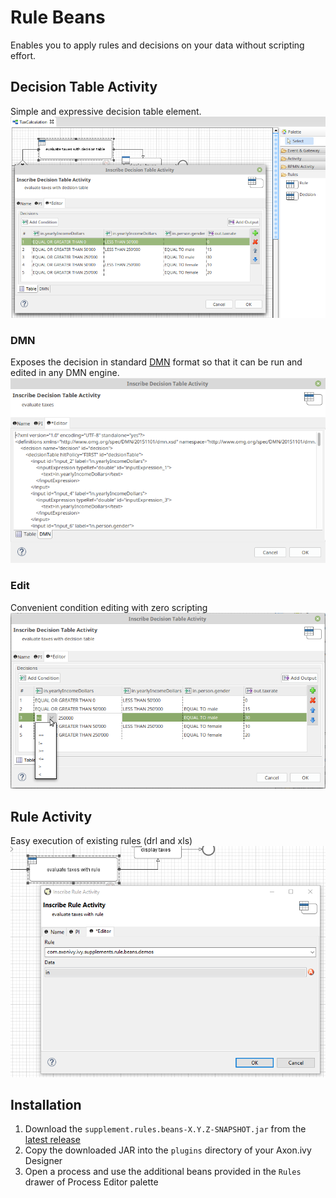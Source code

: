# Rule Beans
Enables you to apply rules and decisions on your data without scripting effort.

## Decision Table Activity
Simple and expressive decision table element. 
![Process with Decision Table](samples/screenshots/decisionTableInAction.png)

### DMN
Exposes the decision in standard [DMN](http://www.omg.org/spec/DMN/) format so that it can be run and edited in any DMN engine.
![DMN XML](samples/screenshots/decisionActivity_dmnTab.png)

### Edit
Convenient condition editing with zero scripting
![Condition Editing](samples/screenshots/decisionTable_editCondition.png)

## Rule Activity
Easy execution of existing rules (drl and xls)
![Rule Activity](samples/screenshots/ruleActivityInAction.png)

## Installation
1. Download the `supplement.rules.beans-X.Y.Z-SNAPSHOT.jar` from the [latest release](https://github.com/ivy-supplements/bpm-beans/releases/latest)
2. Copy the downloaded JAR into the `plugins` directory of your Axon.ivy Designer
4. Open a process and use the additional beans provided in the `Rules` drawer of Process Editor palette

